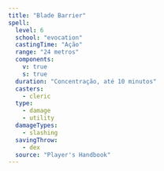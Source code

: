 ```yaml
---
title: "Blade Barrier"
spell:
  level: 6
  school: "evocation"
  castingTime: "Ação"
  range: "24 metros"
  components:
    v: true
    s: true
  duration: "Concentração, até 10 minutos"
  casters:
    - cleric
  type:
    - damage
    - utility
  damageTypes:
    - slashing
  savingThrow:
    - dex
  source: "Player's Handbook"
---
```

